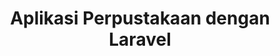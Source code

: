 ---
title: "Aplikasi Perpustakaan dengan Laravel"
link: "https://github.com/ibrahimalanshor/laravel-8-perpustakaan.git"
type: "laravel"
---
